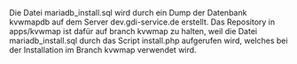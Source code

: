 Die Datei mariadb_install.sql wird durch ein Dump der Datenbank kvwmapdb auf dem Server dev.gdi-service.de erstellt. Das Repository in apps/kvwmap ist dafür auf branch kvwmap zu halten, weil die Datei mariadb_install.sql durch das Script install.php aufgerufen wird, welches bei der Installation im Branch kvwmap verwendet wird.